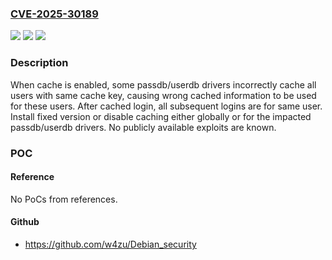 ### [CVE-2025-30189](https://cve.mitre.org/cgi-bin/cvename.cgi?name=CVE-2025-30189)
![](https://img.shields.io/static/v1?label=Product&message=OX%20Dovecot%20Pro&color=blue)
![](https://img.shields.io/static/v1?label=Version&message=0%20&color=brightgreen)
![](https://img.shields.io/static/v1?label=Vulnerability&message=Improper%20Preservation%20of%20Consistency%20Between%20Independent%20Representations%20of%20Shared%20State&color=brightgreen)

### Description

When cache is enabled, some passdb/userdb drivers incorrectly cache all users with same cache key, causing wrong cached information to be used for these users. After cached login, all subsequent logins are for same user. Install fixed version or disable caching either globally or for the impacted passdb/userdb drivers. No publicly available exploits are known.

### POC

#### Reference
No PoCs from references.

#### Github
- https://github.com/w4zu/Debian_security

